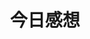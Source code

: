 ---
layout: ContentPage
title: '今日感想'
description: 是生生世世是生生世世是生生世世是生生世世是生生世世是生生世世是生生世世是生生世世是生生世世是生生世世是生生世世是生生世世是生生世世是生生世世是生生世世是生生世世是生生世世是生生世世是生生世世是生生世世是生生世世是生生世世是生生世世是生生世世是生生世世是生生世世是生生世世是生生世世是生生世世是生生世世是生生世世是生生世世是生生世世是生生世世是生生世世是生生世世是生生世世是生生世世是生生世世是生生世世是生生世世是生生世世是生生世世是生生世世是生生世世是生生世世是生生世世是生生世世是生生世世是生生世世
---